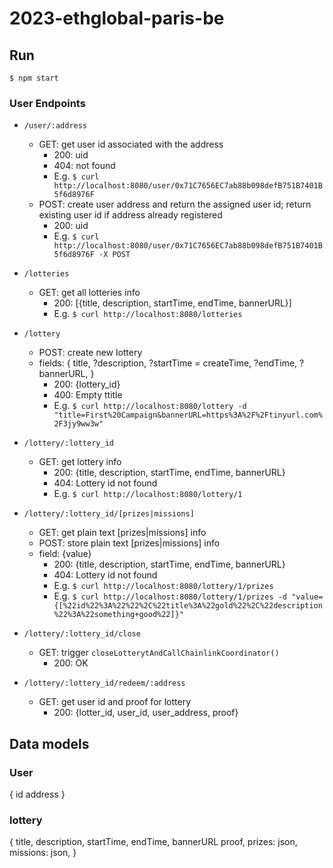 # 2023-ethglobal-paris-be

## Run
`$ npm start`

### User Endpoints
- `/user/:address`
  - GET: get user id associated with the address
    - 200: uid
    - 404: not found
    - E.g. `$ curl http://localhost:8080/user/0x71C7656EC7ab88b098defB751B7401B5f6d8976F`
  - POST: create user address and return the assigned user id; return existing user id if address already registered
    - 200: uid
    - E.g. `$ curl http://localhost:8080/user/0x71C7656EC7ab88b098defB751B7401B5f6d8976F -X POST`

- `/lotteries`
  - GET: get all lotteries info
    - 200: [{title, description, startTime, endTime, bannerURL}]
    - E.g. `$ curl http://localhost:8080/lotteries`

- `/lottery`
  - POST: create new lottery
  - fields: {
    title,
    ?description,
    ?startTime = createTime,
    ?endTime,
    ?bannerURL,
  }
    - 200: {lottery_id}
    - 400: Empty ttitle
    - E.g. `$ curl http://localhost:8080/lottery -d "title=First%20Campaign&bannerURL=https%3A%2F%2Ftinyurl.com%2F3jy9ww3w"`

- `/lottery/:lottery_id`
  - GET: get lottery info
    - 200: {title, description, startTime, endTime, bannerURL}
    - 404: Lottery id not found
    - E.g. `$ curl http://localhost:8080/lottery/1`

- `/lottery/:lottery_id/[prizes|missions]`
  - GET: get plain text [prizes|missions] info
  - POST: store plain text [prizes|missions] info
  - field: {value}
    - 200: {title, description, startTime, endTime, bannerURL}
    - 404: Lottery id not found
    - E.g. `$ curl http://localhost:8080/lottery/1/prizes`
    - E.g. `$ curl http://localhost:8080/lottery/1/prizes -d "value={[%22id%22%3A%22%22%2C%22title%3A%22gold%22%2C%22description%22%3A%22something+good%22]}"`

- `/lottery/:lottery_id/close`
  - GET: trigger `closeLotterytAndCallChainlinkCoordinator()`
    - 200: OK

- `/lottery/:lottery_id/redeem/:address`
  - GET: get user id and proof for lottery
    - 200: {lotter_id, user_id, user_address, proof}

## Data models
### User
{
  id
  address
}

### lottery
{
  title,
  description,
  startTime,
  endTime,
  bannerURL
  proof,
  prizes: json,
  missions: json,
}